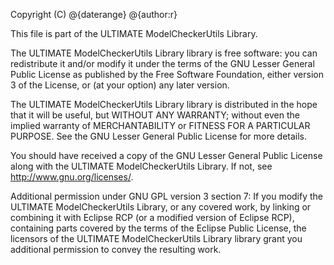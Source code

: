 Copyright (C) @{daterange} @{author:r}

This file is part of the ULTIMATE ModelCheckerUtils Library.

The ULTIMATE ModelCheckerUtils Library library is free software: you can redistribute it and/or modify
it under the terms of the GNU Lesser General Public License as published
by the Free Software Foundation, either version 3 of the License, or
(at your option) any later version.

The ULTIMATE ModelCheckerUtils Library library is distributed in the hope that it will be useful,
but WITHOUT ANY WARRANTY; without even the implied warranty of
MERCHANTABILITY or FITNESS FOR A PARTICULAR PURPOSE.  See the
GNU Lesser General Public License for more details.

You should have received a copy of the GNU Lesser General Public License
along with the ULTIMATE ModelCheckerUtils Library. If not, see <http://www.gnu.org/licenses/>.

Additional permission under GNU GPL version 3 section 7:
If you modify the ULTIMATE ModelCheckerUtils Library, or any covered work, by linking
or combining it with Eclipse RCP (or a modified version of Eclipse RCP), 
containing parts covered by the terms of the Eclipse Public License, the 
licensors of the ULTIMATE ModelCheckerUtils Library library grant you additional permission 
to convey the resulting work.
